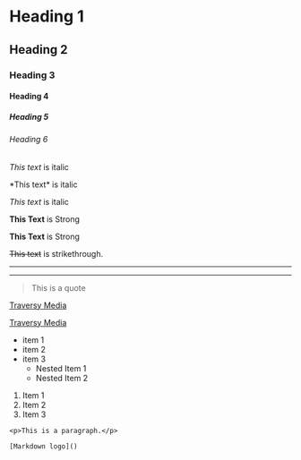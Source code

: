 <!-- Headings -->

# Heading 1 
## Heading 2
### Heading 3
#### Heading 4
##### Heading 5
###### Heading 6

<!-- Italics -->
*This text* is italic

\*This text\* is italic

_This text_ is italic

<!-- Strong -->
**This Text** is Strong

__This Text__ is Strong

<!-- Strikethrough -->

~~This text~~ is strikethrough.

<!-- Horizontal Rule -->
---
___

<!-- Blockquote -->
> This is a quote

<!-- Links -->
[Traversy Media](https://www.youtube.com/watch?v=HUBNt18RFbo)

[Traversy Media](https://www.youtube.com/watch?v=HUBNt18RFbo "Liang's Media")

<!-- UL -->
* item 1
* item 2
* item 3
  * Nested Item 1
  * Nested Item 2

<!-- OL -->
1. Item 1
1. Item 2
1. Item 3

<!-- Inline Code Block -->
`<p>This is a paragraph.</p>`

<!-- Images -->
`[Markdown logo]()`